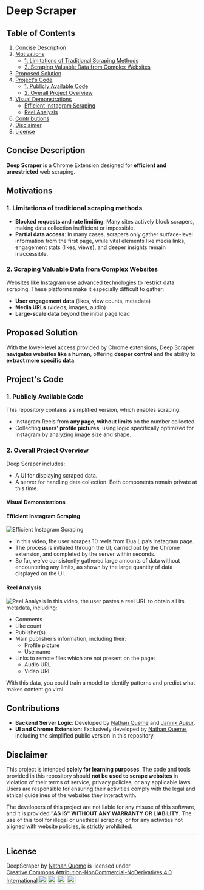 # Deep Scraper

## Table of Contents
1. [Concise Description](#concise-description)
2. [Motivations](#motivations)
    - [1. Limitations of Traditional Scraping Methods](#1-limitations-of-traditional-scraping-methods)
    - [2. Scraping Valuable Data from Complex Websites](#2-scraping-valuable-data-from-complex-websites)
3. [Proposed Solution](#proposed-solution)
4. [Project's Code](#projects-code)
    - [1. Publicly Available Code](#1-publicly-available-code)
    - [2. Overall Project Overview](#2-overall-project-overview)
5. [Visual Demonstrations](#visual-demonstrations)
    - [Efficient Instagram Scraping](#efficient-instagram-scraping)
    - [Reel Analysis](#reel-analysis)
6. [Contributions](#contributions)
7. [Disclaimer](#disclaimer)
8. [License](#license)

## Concise Description
**Deep Scraper** is a Chrome Extension designed for **efficient and unrestricted** web scraping.

## Motivations

### 1. Limitations of traditional scraping methods
- **Blocked requests and rate limiting**: Many sites actively block scrapers, making data collection inefficient or impossible.
- **Partial data access**: In many cases, scrapers only gather surface-level information from the first page, while vital elements like media links, engagement stats (likes, views), and deeper insights remain inaccessible.

### 2. Scraping Valuable Data from Complex Websites
Websites like Instagram use advanced technologies to restrict data scraping. These platforms make it especially difficult to gather:
- **User engagement data** (likes, view counts, metadata)
- **Media URLs** (videos, images, audio)
- **Large-scale data** beyond the initial page load

## Proposed Solution
With the lower-level access provided by Chrome extensions, Deep Scraper **navigates websites like a human**, offering **deeper control** and the ability to **extract more specific data**.

## Project's Code

### 1. Publicly Available Code
This repository contains a simplified version, which enables scraping:
- Instagram Reels from **any page, without limits** on the number collected.
- Collecting **users' profile pictures**, using logic specifically optimized for Instagram by analyzing image size and shape.

### 2. Overall Project Overview
Deep Scraper includes:
- A UI for displaying scraped data.
- A server for handling data collection.
Both components remain private at this time.

#### Visual Demonstrations

#### Efficient Instagram Scraping
![Efficient Instagram Scraping](images/demo/ReelCollection.gif)
- In this video, the user scrapes 10 reels from Dua Lipa’s Instagram page. 
- The process is initiated through the UI, carried out by the Chrome extension, and completed by the server within seconds. 
- So far, we've consistently gathered large amounts of data without encountering any limits, as shown by the large quantity of data displayed on the UI.

#### Reel Analysis
![Reel Analysis](images/demo/ReelAnalysis.gif)
In this video, the user pastes a reel URL to obtain all its metadata, including:
- Comments
- Like count
- Publisher(s)
- Main publisher’s information, including their: 
    - Profile picture
    - Username
- Links to remote files which are not present on the page:
    - Audio URL
    - Video URL

With this data, you could train a model to identify patterns and predict what makes content go viral.

## Contributions
- **Backend Server Logic**: Developed by [Nathan Queme](https://github.com/ntqme) and [Jannik Aueur](https://github.com/jannikauer).
- **UI and Chrome Extension**: Exclusively developed by [Nathan Queme](https://github.com/ntqme), including the simplified public version in this repository.

## Disclaimer
This project is intended **solely for learning purposes**. The code and tools provided in this repository should **not be used to scrape websites** in violation of their terms of service, privacy policies, or any applicable laws. Users are responsible for ensuring their activities comply with the legal and ethical guidelines of the websites they interact with.

The developers of this project are not liable for any misuse of this software, and it is provided **"AS IS" WITHOUT ANY WARRANTY OR LIABILITY**. The use of this tool for illegal or unethical scraping, or for any activities not aligned with website policies, is strictly prohibited.

---


## License
<p xmlns:cc="http://creativecommons.org/ns#" xmlns:dct="http://purl.org/dc/terms/"><span property="dct:title">DeepScraper</span> by <a rel="cc:attributionURL dct:creator" property="cc:attributionName" href="https://github.com/n-queme">Nathan Queme</a> is licensed under <a href="https://creativecommons.org/licenses/by-nc-nd/4.0/?ref=chooser-v1" target="_blank" rel="license noopener noreferrer" style="display:inline-block;">Creative Commons Attribution-NonCommercial-NoDerivatives 4.0 International<img style="height:22px!important;margin-left:3px;vertical-align:text-bottom;" src="https://mirrors.creativecommons.org/presskit/icons/cc.svg?ref=chooser-v1" alt=""><img style="height:22px!important;margin-left:3px;vertical-align:text-bottom;" src="https://mirrors.creativecommons.org/presskit/icons/by.svg?ref=chooser-v1" alt=""><img style="height:22px!important;margin-left:3px;vertical-align:text-bottom;" src="https://mirrors.creativecommons.org/presskit/icons/nc.svg?ref=chooser-v1" alt=""><img style="height:22px!important;margin-left:3px;vertical-align:text-bottom;" src="https://mirrors.creativecommons.org/presskit/icons/nd.svg?ref=chooser-v1" alt=""></a></p>
